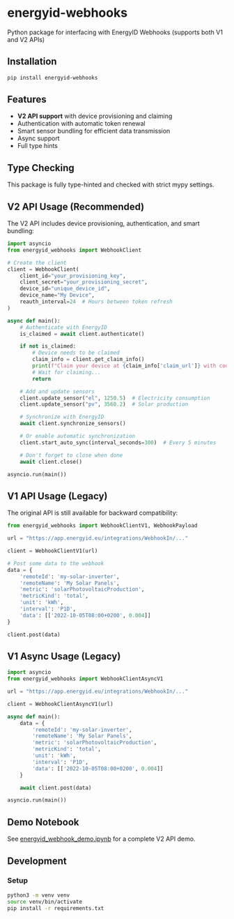 # energyid-webhooks

Python package for interfacing with EnergyID Webhooks (supports both V1 and V2 APIs)

## Installation

```bash
pip install energyid-webhooks
```

## Features

- **V2 API support** with device provisioning and claiming
- Authentication with automatic token renewal
- Smart sensor bundling for efficient data transmission
- Async support
- Full type hints

## Type Checking

This package is fully type-hinted and checked with strict mypy settings.

## V2 API Usage (Recommended)

The V2 API includes device provisioning, authentication, and smart bundling:

```python
import asyncio
from energyid_webhooks import WebhookClient

# Create the client
client = WebhookClient(
    client_id="your_provisioning_key",
    client_secret="your_provisioning_secret",
    device_id="unique_device_id",
    device_name="My Device",
    reauth_interval=24  # Hours between token refresh
)

async def main():
    # Authenticate with EnergyID
    is_claimed = await client.authenticate()

    if not is_claimed:
        # Device needs to be claimed
        claim_info = client.get_claim_info()
        print(f"Claim your device at {claim_info['claim_url']} with code {claim_info['claim_code']}")
        # Wait for claiming...
        return

    # Add and update sensors
    client.update_sensor("el", 1250.5)  # Electricity consumption
    client.update_sensor("pv", 3560.2)  # Solar production

    # Synchronize with EnergyID
    await client.synchronize_sensors()

    # Or enable automatic synchronization
    client.start_auto_sync(interval_seconds=300)  # Every 5 minutes

    # Don't forget to close when done
    await client.close()

asyncio.run(main())
```

## V1 API Usage (Legacy)

The original API is still available for backward compatibility:

```python
from energyid_webhooks import WebhookClientV1, WebhookPayload

url = "https://app.energyid.eu/integrations/WebhookIn/..."

client = WebhookClientV1(url)

# Post some data to the webhook
data = {
    'remoteId': 'my-solar-inverter',
    'remoteName': 'My Solar Panels',
    'metric': 'solarPhotovoltaicProduction',
    'metricKind': 'total',
    'unit': 'kWh',
    'interval': 'P1D',
    'data': [['2022-10-05T08:00+0200', 0.004]]
}

client.post(data)
```

## V1 Async Usage (Legacy)

```python
import asyncio
from energyid_webhooks import WebhookClientAsyncV1

url = "https://app.energyid.eu/integrations/WebhookIn/..."

client = WebhookClientAsyncV1(url)

async def main():
    data = {
        'remoteId': 'my-solar-inverter',
        'remoteName': 'My Solar Panels',
        'metric': 'solarPhotovoltaicProduction',
        'metricKind': 'total',
        'unit': 'kWh',
        'interval': 'P1D',
        'data': [['2022-10-05T08:00+0200', 0.004]]
    }

    await client.post(data)

asyncio.run(main())
```

## Demo Notebook

See [energyid_webhook_demo.ipynb](demos/energyid_webhook_demo.ipynb) for a complete V2 API demo.

## Development

### Setup

```bash
python3 -m venv venv
source venv/bin/activate
pip install -r requirements.txt
```
